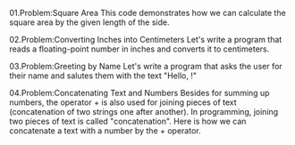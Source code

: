 01.Problem:Square Area
This code demonstrates how we can calculate the square area by the given length of the side.

02.Problem:Converting Inches into Centimeters
Let's write a program that reads a floating-point number in inches and converts it to centimeters.

03.Problem:Greeting by Name
Let's write a program that asks the user for their name and salutes them with the text "Hello, <name>!"

04.Problem:Concatenating Text and Numbers
Besides for summing up numbers, the operator + is also used for joining pieces of text (concatenation 
of two strings one after another). In programming, joining two pieces of text is called "concatenation". 
Here is how we can concatenate a text with a number by the + operator.
